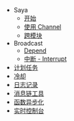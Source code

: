 - Saya
    - [开始](./saya/start.md)
    - [使用 Channel](./saya/channel.md)
    - [跨模块](./saya/cross-module.md)
- Broadcast
    - [Depend](./broadcast/depend.md)
    - [中断 - Interrupt](./broadcast/interrupt.md)
- [计划任务](./scheduler.md)
- [冷却](./cooldown.md)
- [日志记录](./log.md)
- [消息链工具](./msg-chain-tool.md)
- [函数异步化](./async-exec.md)
- [实时控制台](./console.md)
